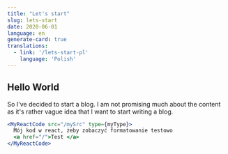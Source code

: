 ```yaml
---
title: "Let's start"
slug: lets-start
date: 2020-06-01
language: en
generate-card: true
translations:
  - link: '/lets-start-pl'
    language: 'Polish'
---
```


## Hello World

So I've decided to start a blog. I am not promising much about the content as it's rather vague idea that I want to start writing a blog.

```jsx
<MyReactCode src="/mySrc" type={myType}>
  Mój kod w react, żeby zobaczyć formatowanie testowo
  <a href="/">Test </a>
</MyReactCode>
```
